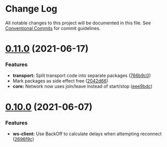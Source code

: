# Change Log

All notable changes to this project will be documented in this file.
See [Conventional Commits](https://conventionalcommits.org) for commit guidelines.

# [0.11.0](https://github.com/aholstenson/ataraxia/tree/master/packages/ws-client/compare/v0.10.0...v0.11.0) (2021-06-17)


### Features

* **transport:** Split transport code into separate packages ([766b9c0](https://github.com/aholstenson/ataraxia/tree/master/packages/ws-client/commit/766b9c0608acfea685d6e8bd65490a81557cecb1))
* Mark packages as side effect free ([2042d66](https://github.com/aholstenson/ataraxia/tree/master/packages/ws-client/commit/2042d668d40fac2e2c2a44f4eb2be45c7012c120))
* **core:** Network now uses join/leave instead of start/stop ([eee9bdc](https://github.com/aholstenson/ataraxia/tree/master/packages/ws-client/commit/eee9bdcacc0224923fa6190270c098c7cccd9c74))





# [0.10.0](https://github.com/aholstenson/ataraxia/tree/master/packages/ws-client/compare/v0.9.1...v0.10.0) (2021-06-07)


### Features

* **ws-client:** Use BackOff to calculate delays when attempting reconnect ([2696f9c](https://github.com/aholstenson/ataraxia/tree/master/packages/ws-client/commit/2696f9c84985eea9b8b75f6bebcadc534a0125c6))
